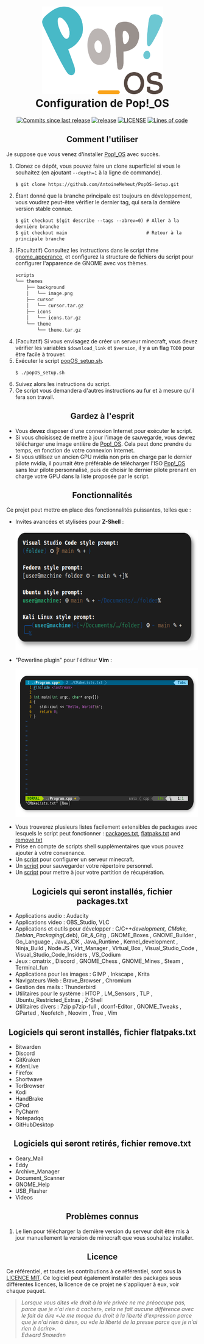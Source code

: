 <h1 align="center">
	<img src="assets/logo.svg" width="317" height="230">
	<br>Configuration de Pop!_OS<br>
</h1>
<p align="center">
	<a href="https://github.com/AntoineMeheut/PopOS-Setup/commits"><img alt="Commits since last release" src="https://img.shields.io/github/commits-since/AntoineMeheut/PopOS-Setup/latest?label=Commits%20since%20last%20release&color=informational&logo=git&logoColor=white&style=flat-square"></a>
	<a href="https://github.com/AntoineMeheut/PopOS-Setup/releases"><img alt="release" src="https://img.shields.io/github/v/release/AntoineMeheut/PopOS-Setup?color=informational&label=Release&logo=GitHub&logoColor=white&style=flat-square"></a>
	<a href="LICENSE"><img alt="LICENSE" src="https://img.shields.io/github/license/AntoineMeheut/PopOS-Setup?color=informational&label=License&logo=Open%20Source%20Initiative&logoColor=white&style=flat-square"></a>
	<a href="https://github.com/AntoineMeheut/PopOS-Setup"><img alt="Lines of code" src="https://img.shields.io/tokei/lines/github/AntoineMeheut/PopOS-Setup?label=Lines%20of%20code&color=informational&logo=GNU%20bash&logoColor=white&style=flat-square"></a>
</p>

<h2 align="center">Comment l'utiliser</h2>

Je suppose que vous venez d'installer [Pop!_OS](https://pop.system76.com/) avec succès.

1. Clonez ce dépôt, vous pouvez faire un clone superficiel si vous le souhaitez (en ajoutant `--depth=1` à la ligne
de commande).
	```shell
	$ git clone https://github.com/AntoineMeheut/PopOS-Setup.git
	```
2. Étant donné que la branche principale est toujours en développement, vous voudrez peut-être vérifier le dernier tag,
qui sera la dernière version stable connue.
	```shell
	$ git checkout $(git describe --tags --abrev=0) # Aller à la dernière branche
	$ git checkout main                             # Retour à la principale branche
	```
3. (Facultatif) Consultez les instructions dans le script thme [gnome_apperance](scripts/gnome_appearance.sh),
	et configurez la structure de fichiers du script pour configurer l'apparence de GNOME avec vos thèmes.
	```
	scripts
	└── themes
	    ├── background
	    │   └── image.png
	    ├── cursor
	    │   └── cursor.tar.gz
	    ├── icons
	    │   └── icons.tar.gz
	    └── theme
	        └── theme.tar.gz
	```
4. (Facultatif) Si vous envisagez de créer un serveur minecraft, vous devez vérifier les variables `$download_link` 
	et `$version`, il y a un flag `TODO` pour être facile à trouver.
5. Exécuter le script [popOS_setup.sh](popOS_setup.sh).
	```shell
	$ ./popOS_setup.sh
	```
6. Suivez alors les instructions du script.
7. Ce script vous demandera d'autres instructions au fur et à mesure qu'il fera son travail.

<h2 align="center">Gardez à l'esprit</h2>

- Vous **devez** disposer d'une connexion Internet pour exécuter le script.
- Si vous choisissez de mettre à jour l'image de sauvegarde, vous devrez télécharger une image entière de
    [Pop!_OS](https://pop.system76.com/). Cela peut donc prendre du temps, en fonction de votre connexion
Internet.
- Si vous utilisez un ancien GPU nvidia non pris en charge par le dernier pilote nvidia, il pourrait être préférable
    de télécharger l'ISO [Pop!_OS](https://pop.system76.com/) sans leur pilote personnalisé, puis
    de choisir le dernier pilote prenant en charge votre GPU dans la liste proposée par le script.

<h2 align="center">Fonctionnalités</h2>

Ce projet peut mettre en place des fonctionnalités puissantes, telles que :

- Invites avancées et stylisées pour **Z-Shell** :
	<p align="center"><img width="600" height="315" src="assets/prompts.png"></p>
- "Powerline plugin" pour l'éditeur **Vim** :
	<p align="center"><img width="600" height="390" src="assets/vim-powerline.png"></p>
- Vous trouverez plusieurs listes facilement extensibles de packages avec lesquels le script peut fonctionner : [packages.txt](packages.txt),
	[flatpaks.txt](flatpaks.txt) and [remove.txt](remove.txt)
- Prise en compte de scripts shell supplémentaires que vous pouvez ajouter à votre convenance.
- Un [script](scripts/mc_server_builder.sh) pour configurer un serveur minecraft.
- Un [script](back_me_up.sh) pour sauvegarder votre répertoire personnel.
- Un [script](scripts/update_recovery.sh) pour mettre à jour votre partition de récupération.

<h2 align="center">Logiciels qui seront installés, fichier packages.txt</h2>

- Applications audio : Audacity
- Applications video : OBS_Studio, VLC
- Applications et outils pour développer : C/C++_development, CMake, Debian_Packaging_(.deb), Git_&_Gitg , GNOME_Boxes ,
GNOME_Builder , Go_Language , Java_JDK , Java_Runtime , Kernel_development , Ninja_Build , Node.JS , Virt_Manager ,
Virtual_Box , Visual_Studio_Code , Visual_Studio_Code_Insiders , VS_Codium
- Jeux : cmatrix , Discord , GNOME_Chess , GNOME_Mines , Steam , Terminal_fun
- Applications pour les images : GIMP , Inkscape , Krita
- Navigateurs Web : Brave_Browser , Chromium
- Gestion des mails : Thunderbird
- Utilitaires pour le système : HTOP , LM_Sensors , TLP , Ubuntu_Restricted_Extras , Z-Shell
- Utilitaires divers : 7zip p7zip-full , dconf-Editor , GNOME_Tweaks , GParted , Neofetch , Neovim , Tree , Vim

<h2 align="center">Logiciels qui seront installés, fichier flatpaks.txt</h2>

- Bitwarden
- Discord
- GitKraken
- KdenLive
- Firefox
- Shortwave
- TorBrowser
- Kodi
- HandBrake
- CPod
- PyCharm
- Notepadqq
- GitHubDesktop

<h2 align="center">Logiciels qui seront retirés, fichier remove.txt</h2>

- Geary_Mail 
- Eddy 
- Archive_Manager 
- Document_Scanner 
- GNOME_Help 
- USB_Flasher 
- Videos

<h2 align="center">Problèmes connus</h2>

1. Le lien pour télécharger la dernière version du serveur
doit être mis à jour manuellement la version de minecraft que vous souhaitez installer.

<h2 align="center">Licence</h2>

Ce référentiel, et toutes les contributions à ce référentiel, sont sous la [LICENCE MIT](LICENSE).
Ce logiciel peut également installer des packages sous différentes licences, la licence de ce projet ne
s'appliquer à eux, voir chaque paquet.


> *Lorsque vous dites «le droit à la vie privée ne me préoccupe pas, parce que je n'ai rien à cacher», cela ne fait aucune différence avec le fait de dire «Je me moque du droit à la liberté d'expression parce que je n'ai rien à dire», ou «de la liberté de la presse parce que je n'ai rien à écrire»*.  
> *Edward Snowden*
